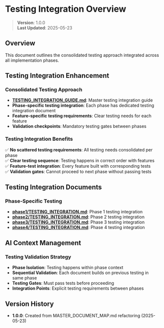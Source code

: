 
# Testing Integration Overview

> **Version**: 1.0.0  
> **Last Updated**: 2025-05-23

## Overview

This document outlines the consolidated testing approach integrated across all implementation phases.

## Testing Integration Enhancement

### Consolidated Testing Approach
- **[TESTING_INTEGRATION_GUIDE.md](TESTING_INTEGRATION_GUIDE.md)**: Master testing integration guide
- **Phase-specific testing integration**: Each phase has dedicated testing integration document
- **Feature-specific testing requirements**: Clear testing needs for each feature
- **Validation checkpoints**: Mandatory testing gates between phases

### Testing Integration Benefits
✅ **No scattered testing requirements**: All testing needs consolidated per phase  
✅ **Clear testing sequence**: Testing happens in correct order with features  
✅ **Feature-test integration**: Every feature built with corresponding tests  
✅ **Validation gates**: Cannot proceed to next phase without passing tests  

## Testing Integration Documents

### Phase-Specific Testing
- **[phase1/TESTING_INTEGRATION.md](phase1/TESTING_INTEGRATION.md)**: Phase 1 testing integration
- **[phase2/TESTING_INTEGRATION.md](phase2/TESTING_INTEGRATION.md)**: Phase 2 testing integration
- **[phase3/TESTING_INTEGRATION.md](phase3/TESTING_INTEGRATION.md)**: Phase 3 testing integration
- **[phase4/TESTING_INTEGRATION.md](phase4/TESTING_INTEGRATION.md)**: Phase 4 testing integration

## AI Context Management

### Testing Validation Strategy
- **Phase Isolation**: Testing happens within phase context
- **Sequential Validation**: Each document builds on previous testing in same phase
- **Testing Gates**: Must pass tests before proceeding
- **Integration Points**: Explicit testing requirements between phases

## Version History

- **1.0.0**: Created from MASTER_DOCUMENT_MAP.md refactoring (2025-05-23)
